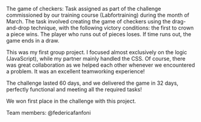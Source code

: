 The game of checkers: Task assigned as part of the challenge commissioned by our training course (Labfortraining) during the month of March. The task involved creating the game of checkers using the drag-and-drop technique, with the following victory conditions: the first to crown a piece wins. The player who runs out of pieces loses. If time runs out, the game ends in a draw.

This was my first group project. I focused almost exclusively on the logic (JavaScript), while my partner mainly handled the CSS. Of course, there was great collaboration as we helped each other whenever we encountered a problem. It was an excellent teamworking experience!

The challenge lasted 60 days, and we delivered the game in 32 days, perfectly functional and meeting all the required tasks!

We won first place in the challenge with this project.

Team members: @federicafanfoni
